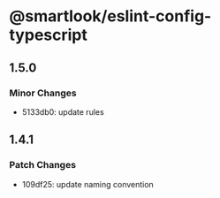 # @smartlook/eslint-config-typescript

## 1.5.0

### Minor Changes

- 5133db0: update rules

## 1.4.1

### Patch Changes

- 109df25: update naming convention
